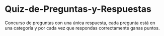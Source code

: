 # Quiz-de-Preguntas-y-Respuestas
Concurso de preguntas con una única respuesta, cada pregunta está en una categoría y por cada vez que respondas correctamente ganas puntos.
